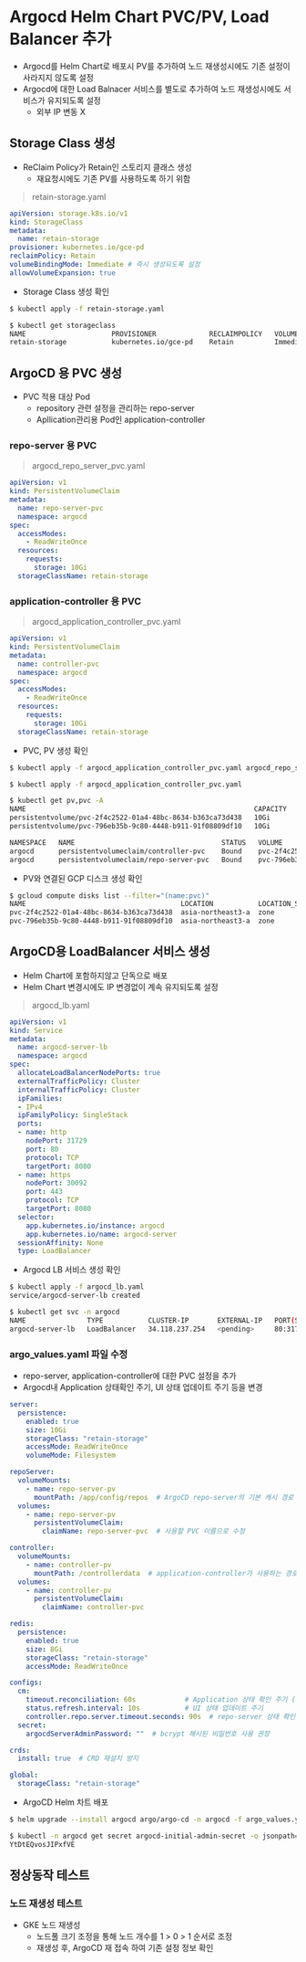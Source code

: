 # Argocd Helm Chart PVC/PV, Load Balancer 추가 
- Argocd를 Helm Chart로 배포시 PV를 추가하여 노드 재생성시에도 기존 설정이 사라지지 않도록 설정 
- Argocd에 대한 Load Balnacer 서비스를 별도로 추가하여 노드 재생성시에도 서비스가 유지되도록 설정
    - 외부 IP 변동 X

## Storage Class 생성 
- ReClaim Policy가 Retain인 스토리지 클래스 생성 
    - 재요청시에도 기존 PV를 사용하도록 하기 위함

> retain-storage.yaml
```yaml
apiVersion: storage.k8s.io/v1
kind: StorageClass
metadata:
  name: retain-storage
provisioner: kubernetes.io/gce-pd
reclaimPolicy: Retain
volumeBindingMode: Immediate # 즉시 생성되도록 설정 
allowVolumeExpansion: true
```

- Storage Class 생성 확인 
```bash
$ kubectl apply -f retain-storage.yaml

$ kubectl get storageclass
NAME                     PROVISIONER             RECLAIMPOLICY   VOLUMEBINDINGMODE      ALLOWVOLUMEEXPANSION   AGE
retain-storage           kubernetes.io/gce-pd    Retain          Immediate              true                   3h7m
```

## ArgoCD 용 PVC 생성 
- PVC 적용 대상 Pod
    - repository 관련 설정을 관리하는 repo-server
    - Apllication관리용 Pod인 application-controller

### repo-server 용 PVC 

> argocd_repo_server_pvc.yaml

```yaml
apiVersion: v1
kind: PersistentVolumeClaim
metadata:
  name: repo-server-pvc
  namespace: argocd
spec:
  accessModes:
    - ReadWriteOnce
  resources:
    requests:
      storage: 10Gi
  storageClassName: retain-storage
```

### application-controller 용 PVC 

> argocd_application_controller_pvc.yaml

```yaml
apiVersion: v1
kind: PersistentVolumeClaim
metadata:
  name: controller-pvc
  namespace: argocd
spec:
  accessModes:
    - ReadWriteOnce
  resources:
    requests:
      storage: 10Gi
  storageClassName: retain-storage
```



- PVC, PV 생성 확인 

```bash
$ kubectl apply -f argocd_application_controller_pvc.yaml argocd_repo_server_pvc.yaml

$ kubectl apply -f argocd_application_controller_pvc.yaml

$ kubectl get pv,pvc -A
NAME                                                        CAPACITY   ACCESS MODES   RECLAIM POLICY   STATUS   CLAIM                    STORAGECLASS     VOLUMEATTRIBUTESCLASS   REASON   AGE
persistentvolume/pvc-2f4c2522-01a4-48bc-8634-b363ca73d438   10Gi       RWO            Retain           Bound    argocd/controller-pvc    retain-storage   <unset>                          14s
persistentvolume/pvc-796eb35b-9c80-4448-b911-91f08809df10   10Gi       RWO            Retain           Bound    argocd/repo-server-pvc   retain-storage   <unset>                          8s

NAMESPACE   NAME                                    STATUS   VOLUME                                     CAPACITY   ACCESS MODES   STORAGECLASS     VOLUMEATTRIBUTESCLASS   AGE
argocd      persistentvolumeclaim/controller-pvc    Bound    pvc-2f4c2522-01a4-48bc-8634-b363ca73d438   10Gi       RWO            retain-storage   <unset>                 18s
argocd      persistentvolumeclaim/repo-server-pvc   Bound    pvc-796eb35b-9c80-4448-b911-91f08809df10   10Gi       RWO            retain-storage   <unset>                 12s
```

- PV와 연결된 GCP 디스크 생성 확인 
```bash
$ gcloud compute disks list --filter="(name:pvc)"
NAME                                      LOCATION           LOCATION_SCOPE  SIZE_GB  TYPE         STATUS
pvc-2f4c2522-01a4-48bc-8634-b363ca73d438  asia-northeast3-a  zone            10       pd-standard  READY
pvc-796eb35b-9c80-4448-b911-91f08809df10  asia-northeast3-a  zone            10       pd-standard  READY
```


## ArgoCD용 LoadBalancer 서비스 생성 
- Helm Chart에 포함하지않고 단독으로 배포
- Helm Chart 변경시에도  IP 변경없이 계속 유지되도록 설정 

> argocd_lb.yaml
```yaml
apiVersion: v1
kind: Service
metadata:
  name: argocd-server-lb
  namespace: argocd
spec:
  allocateLoadBalancerNodePorts: true
  externalTrafficPolicy: Cluster
  internalTrafficPolicy: Cluster
  ipFamilies:
  - IPv4
  ipFamilyPolicy: SingleStack
  ports:
  - name: http
    nodePort: 31729
    port: 80
    protocol: TCP
    targetPort: 8080
  - name: https
    nodePort: 30092
    port: 443
    protocol: TCP
    targetPort: 8080
  selector:
    app.kubernetes.io/instance: argocd
    app.kubernetes.io/name: argocd-server
  sessionAffinity: None
  type: LoadBalancer
```

- Argocd LB 서비스 생성 확인 

```bash
$ kubectl apply -f argocd_lb.yaml
service/argocd-server-lb created

$ kubectl get svc -n argocd
NAME               TYPE           CLUSTER-IP       EXTERNAL-IP   PORT(S)                      AGE
argocd-server-lb   LoadBalancer   34.118.237.254   <pending>     80:31729/TCP,443:30092/TCP   8s
```

### argo_values.yaml 파일 수정 
- repo-server, application-controller에 대한 PVC 설정을 추가
- Argocd내 Application 상태확인 주기, UI 상태 업데이트 주기 등을 변경 
```yaml
server:
  persistence:
    enabled: true
    size: 10Gi
    storageClass: "retain-storage"
    accessMode: ReadWriteOnce
    volumeMode: Filesystem

repoServer:
  volumeMounts:
    - name: repo-server-pv
      mountPath: /app/config/repos  # ArgoCD repo-server의 기본 캐시 경로
  volumes:
    - name: repo-server-pv
      persistentVolumeClaim:
        claimName: repo-server-pvc  # 사용할 PVC 이름으로 수정

controller:
  volumeMounts:
    - name: controller-pv
      mountPath: /controllerdata  # application-controller가 사용하는 경로
  volumes:
    - name: controller-pv
      persistentVolumeClaim:
        claimName: controller-pvc

redis:
  persistence:
    enabled: true
    size: 8Gi
    storageClass: "retain-storage"
    accessMode: ReadWriteOnce

configs:
  cm:
    timeout.reconciliation: 60s            # Application 상태 확인 주기 (기본 180s → 60s로 변경)
    status.refresh.interval: 10s           # UI 상태 업데이트 주기
    controller.repo.server.timeout.seconds: 90s  # repo-server 상태 확인 대기 시간
  secret:
    argocdServerAdminPassword: ""  # bcrypt 해시된 비밀번호 사용 권장

crds:
  install: true  # CRD 재설치 방지

global:
  storageClass: "retain-storage"
```

- ArgoCD Helm 차트 배포

```bash
$ helm upgrade --install argocd argo/argo-cd -n argocd -f argo_values.yaml

$ kubectl -n argocd get secret argocd-initial-admin-secret -o jsonpath="{.data.password}" | base64 -d
YtDtEQvosJIPxfVE
```

## 정상동작 테스트
### 노드 재생성 테스트 
- GKE 노드 재생성
    - 노드풀 크기 조정을 통해 노드 개수를 1 > 0 > 1 순서로 조정
    - 재생성 후, ArgoCD 재 접속 하여 기존 설정 정보 확인 

